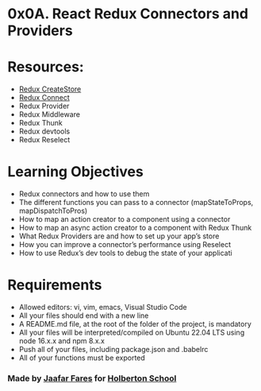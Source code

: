 # 0x0A. React Redux Connectors and Providers




# Resources:

* [Redux CreateStore]()
* [Redux Connect]()
* Redux Provider
* Redux Middleware
* Redux Thunk
* Redux devtools
* Redux Reselect




# Learning Objectives

* Redux connectors and how to use them
* The different functions you can pass to a connector (mapStateToProps, mapDispatchToPros)
* How to map an action creator to a component using a connector
* How to map an async action creator to a component with Redux Thunk
* What Redux Providers are and how to set up your app’s store
* How you can improve a connector’s performance using Reselect
* How to use Redux’s dev tools to debug the state of your applicati


# Requirements
* Allowed editors: vi, vim, emacs, Visual Studio Code
* All your files should end with a new line
* A README.md file, at the root of the folder of the project, is mandatory
* All your files will be interpreted/compiled on Ubuntu 22.04 LTS using node 16.x.x and npm 8.x.x
* Push all of your files, including package.json and .babelrc
* All of your functions must be exported



### Made by [Jaafar Fares](https://github.com/jaafarfares) for [Holberton School](https://www.holbertonschool.com/)
